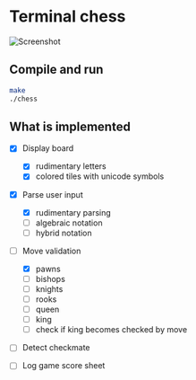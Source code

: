 
# Terminal chess
![Screenshot](./screenshot.png)

## Compile and run
```sh
make
./chess
```
## What is implemented
- [x] Display board
  - [x] rudimentary letters
  - [x] colored tiles with unicode symbols
- [x] Parse user input
  - [x] rudimentary parsing
  - [ ] algebraic notation
  - [ ] hybrid notation
- [ ] Move validation
  - [x] pawns
  - [ ] bishops
  - [ ] knights
  - [ ] rooks
  - [ ] queen
  - [ ] king
  - [ ] check if king becomes checked by move
- [ ] Detect checkmate
- [ ] Log game score sheet

